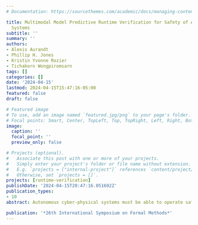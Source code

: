```yaml
---
# Documentation: https://sourcethemes.com/academic/docs/managing-content/

title: Multimodal Model Predictive Runtime Verification for Safety of Autonomous Cyber-Physical
  Systems
subtitle: ''
summary: ''
authors:
- Alexis Aurandt
- Phillip H. Jones
- Kristin Yvonne Rozier
- Tichakorn Wongpiromsarn
tags: []
categories: []
date: '2024-04-15'
lastmod: 2024-04-15T15:47:16-05:00
featured: false
draft: false

# Featured image
# To use, add an image named `featured.jpg/png` to your page's folder.
# Focal points: Smart, Center, TopLeft, Top, TopRight, Left, Right, BottomLeft, Bottom, BottomRight.
image:
  caption: ''
  focal_point: ''
  preview_only: false

# Projects (optional).
#   Associate this post with one or more of your projects.
#   Simply enter your project's folder or file name without extension.
#   E.g. `projects = ["internal-project"]` references `content/project/deep-learning/index.md`.
#   Otherwise, set `projects = []`.
projects: [runtime-verification]
publishDate: '2024-04-15T20:47:16.051692Z'
publication_types:
- 10
abstract: Autonomous cyber-physical systems must be able to operate safely in a wide range of complex environments. To ensure safety without limiting mitigation options, these systems require detection of safety violations by mitigation trigger deadlines. As a result of these system's complex environments, multimodal prediction is often required. For example, an autonomous vehicle (AV) operates in complex traffic scenes that result in any given vehicle having the ability to exhibit several plausible future behavior modes (e.g., stop, merge, turn, etc.); therefore, to ensure collision avoidance, an AV must be able to predict the possible multimodal behaviors of nearby vehicles. In previous work, model predictive runtime verification (MPRV) successfully detected future violations by a given deadline, but MPRV only considers a single mode of prediction (i.e., unimodal prediction). We design multimodal model predictive runtime verification (MMPRV) to extend MPRV to consider multiple modes of prediction, and we introduce Predictive Mission-Time Linear Temporal Logic (PMLTL) as an extension of MLTL to support the evaluation of probabilistic multimodal predictions. We examine the correctness and real-time feasibility of MMPRV through two AV case studies where MMPRV utilizes (1) a physics-based multimodal predictor on the F1Tenth autonomous racing vehicle and (2) current state-of-the-art deep neural network multimodal predictors trained and evaluated on the Argoverse motion forecasting dataset. We found that the ability to meet real-time requirements was a challenge for the latter, especially when targeting an embedded computing platform.

publication: '*26th International Symposium on Formal Methods*'
---
```

